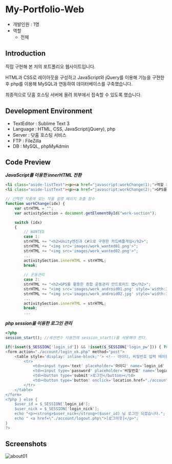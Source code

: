 # My-Portfolio-Web
- 개발인원 : 1명
- 역할
  - 전체
  
## Introduction
직접 구현해 본 저의 포트폴리오 웹사이트입니다.

HTML과 CSS로 레이아웃을 구성하고 JavaScript와 jQuery를 이용해 기능을 구현한 후 php를 이용해 MySQL과 연동하여 데이터베이스를 구축했습니다. 

최종적으로 닷홈 호스팅 서버에 올려 외부에서 접속할 수 있도록 했습니다.

## Development Environment
- TextEditor : Sublime Text 3
- Language : HTML, CSS, JavaScript(jQuery), php
- Server : 닷홈 호스팅 서비스
- FTP : FileZilla
- DB : MySQL, phpMyAdmin 

## Code Preview
***JavaScript를 이용한 innerHTML 전환***
```html
<li class="aside-listText"><p><a href="javascript:workChange(1);">역할 카드게임 'WANTED'</a></p></li>
<li class="aside-listText"><p><a href="javascript:workChange(2);">GPS를 활용한 운동관리 어플리케이션</a></p></li>
```
```javascript
// 선택한 작품에 맞는 작품 설명 페이지 호출 함수
function workChange(idx) {
    var strHTML = "";
    var activitySection = document.getElementById("work-section");

    switch (idx) 
    {
    	// WANTED
    	case 1:
    	strHTML += "<h2>Unity엔진과 C#으로 구현한 카드배틀게임</h2>";
    	strHTML += "<img src='images/work_wanted01.png'>";
    	strHTML += "<img src='images/work_wanted02.png'>";
    	...
    	activitySection.innerHTML = strHTML;
    	break;
		
    	// 운동관리
    	case 2:
    	strHTML += "<h2>GPS를 활용한 종합 운동관리 안드로이드 앱</h2>";
    	strHTML += "<img src='images/work_android01.png' style='width:360px;height:640px;'>&nbsp";
    	strHTML += "<img src='images/work_android02.jpg' style='width:360px;height:640px;'><br>";
    	...
    	activitySection.innerHTML = strHTML;
    	break;
    	...
 ```
 
***php session을 이용한 로그인 관리***
```php
<?php
session_start(); //세션변수 사용전에 session_start()를 사용해야 한다.

if(!isset($_SESSION['login_id']) && !isset($_SESSION['login_pw'])) { ?>
<form action="./account/login_ok.php" method="post">				
	<table style='display: inline-block;''> <!-- 아이디, 비밀번호 입력 테이블 -->
		<tr>
			<td><input type='text' placeholder='아이디' name='login_id' maxlength='20' style='width: 98%' required></td>
			<td><input type='password' placeholder='비밀번호' name='login_pw' maxlength='20' style='width: 98%' required></td>
			<td><button type='submit'>로그인</button></td>
			<td><button type='button' onclick='location.href="./account/join.php"'>회원가입</button></td>
		</tr>
	</table>
</form>
<?php } else {
	$user_id = $_SESSION['login_id'];
	$user_nick = $_SESSION['login_nick'];
	echo "<p><strong>$user_nick</strong>($user_id) 님 로그인 되셨습니다.";
	echo " <a href=\"./account/logout.php\">[로그아웃]</p>";
}
?>
```

## Screenshots
![about01](https://user-images.githubusercontent.com/45503931/56343134-ed243b80-61f4-11e9-972d-f62cfd6a2446.png)
